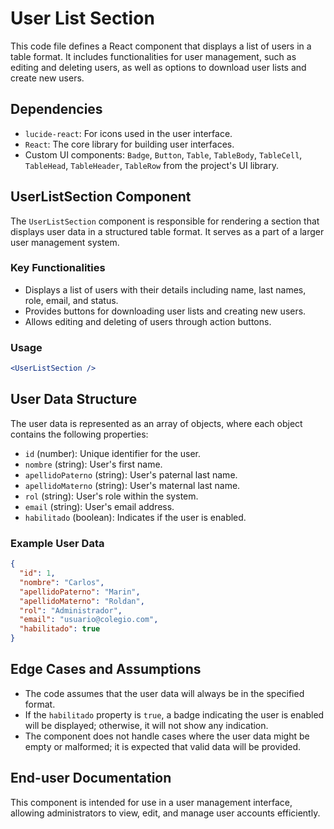 # User List Section

This code file defines a React component that displays a list of users in a table format. It includes functionalities for user management, such as editing and deleting users, as well as options to download user lists and create new users.

## Dependencies
- `lucide-react`: For icons used in the user interface.
- `React`: The core library for building user interfaces.
- Custom UI components: `Badge`, `Button`, `Table`, `TableBody`, `TableCell`, `TableHead`, `TableHeader`, `TableRow` from the project's UI library.

## UserListSection Component

The `UserListSection` component is responsible for rendering a section that displays user data in a structured table format. It serves as a part of a larger user management system.

### Key Functionalities
- Displays a list of users with their details including name, last names, role, email, and status.
- Provides buttons for downloading user lists and creating new users.
- Allows editing and deleting of users through action buttons.

### Usage
```jsx
<UserListSection />
```

## User Data Structure

The user data is represented as an array of objects, where each object contains the following properties:
- `id` (number): Unique identifier for the user.
- `nombre` (string): User's first name.
- `apellidoPaterno` (string): User's paternal last name.
- `apellidoMaterno` (string): User's maternal last name.
- `rol` (string): User's role within the system.
- `email` (string): User's email address.
- `habilitado` (boolean): Indicates if the user is enabled.

### Example User Data
```json
{
  "id": 1,
  "nombre": "Carlos",
  "apellidoPaterno": "Marin",
  "apellidoMaterno": "Roldan",
  "rol": "Administrador",
  "email": "usuario@colegio.com",
  "habilitado": true
}
```

## Edge Cases and Assumptions
- The code assumes that the user data will always be in the specified format.
- If the `habilitado` property is `true`, a badge indicating the user is enabled will be displayed; otherwise, it will not show any indication.
- The component does not handle cases where the user data might be empty or malformed; it is expected that valid data will be provided.

## End-user Documentation
This component is intended for use in a user management interface, allowing administrators to view, edit, and manage user accounts efficiently.

